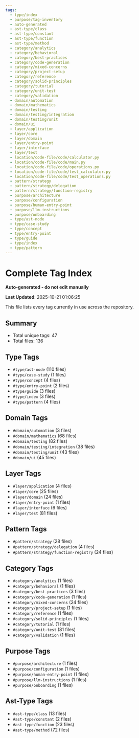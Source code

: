 ```yaml
---
tags:
  - type/index
  - purpose/tag-inventory
  - auto-generated
  - ast-type/class
  - ast-type/constant
  - ast-type/function
  - ast-type/method
  - category/analytics
  - category/behavioral
  - category/best-practices
  - category/code-generation
  - category/mixed-concerns
  - category/project-setup
  - category/reference
  - category/solid-principles
  - category/tutorial
  - category/unit-test
  - category/validation
  - domain/automation
  - domain/mathematics
  - domain/testing
  - domain/testing/integration
  - domain/testing/unit
  - domain/ui
  - layer/application
  - layer/core
  - layer/domain
  - layer/entry-point
  - layer/interface
  - layer/test
  - location/code-file/code/calculator.py
  - location/code-file/code/main.py
  - location/code-file/code/operations.py
  - location/code-file/code/test_calculator.py
  - location/code-file/code/test_operations.py
  - pattern/strategy
  - pattern/strategy/delegation
  - pattern/strategy/function-registry
  - purpose/architecture
  - purpose/configuration
  - purpose/human-entry-point
  - purpose/llm-instructions
  - purpose/onboarding
  - type/ast-node
  - type/case-study
  - type/concept
  - type/entry-point
  - type/guide
  - type/index
  - type/pattern
---
```


# Complete Tag Index

**Auto-generated - do not edit manually**

**Last Updated**: 2025-10-21 01:06:25

This file lists every tag currently in use across the repository.

## Summary

- Total unique tags: 47
- Total files: 136

## Type Tags

- `#type/ast-node` (110 files)
- `#type/case-study` (1 files)
- `#type/concept` (4 files)
- `#type/entry-point` (2 files)
- `#type/guide` (3 files)
- `#type/index` (3 files)
- `#type/pattern` (4 files)

## Domain Tags

- `#domain/automation` (3 files)
- `#domain/mathematics` (68 files)
- `#domain/testing` (82 files)
- `#domain/testing/integration` (38 files)
- `#domain/testing/unit` (43 files)
- `#domain/ui` (45 files)

## Layer Tags

- `#layer/application` (4 files)
- `#layer/core` (25 files)
- `#layer/domain` (24 files)
- `#layer/entry-point` (1 files)
- `#layer/interface` (6 files)
- `#layer/test` (81 files)

## Pattern Tags

- `#pattern/strategy` (28 files)
- `#pattern/strategy/delegation` (4 files)
- `#pattern/strategy/function-registry` (24 files)

## Category Tags

- `#category/analytics` (1 files)
- `#category/behavioral` (1 files)
- `#category/best-practices` (3 files)
- `#category/code-generation` (1 files)
- `#category/mixed-concerns` (24 files)
- `#category/project-setup` (1 files)
- `#category/reference` (1 files)
- `#category/solid-principles` (1 files)
- `#category/tutorial` (1 files)
- `#category/unit-test` (81 files)
- `#category/validation` (1 files)

## Purpose Tags

- `#purpose/architecture` (1 files)
- `#purpose/configuration` (1 files)
- `#purpose/human-entry-point` (1 files)
- `#purpose/llm-instructions` (1 files)
- `#purpose/onboarding` (1 files)

## Ast-Type Tags

- `#ast-type/class` (13 files)
- `#ast-type/constant` (2 files)
- `#ast-type/function` (23 files)
- `#ast-type/method` (72 files)
